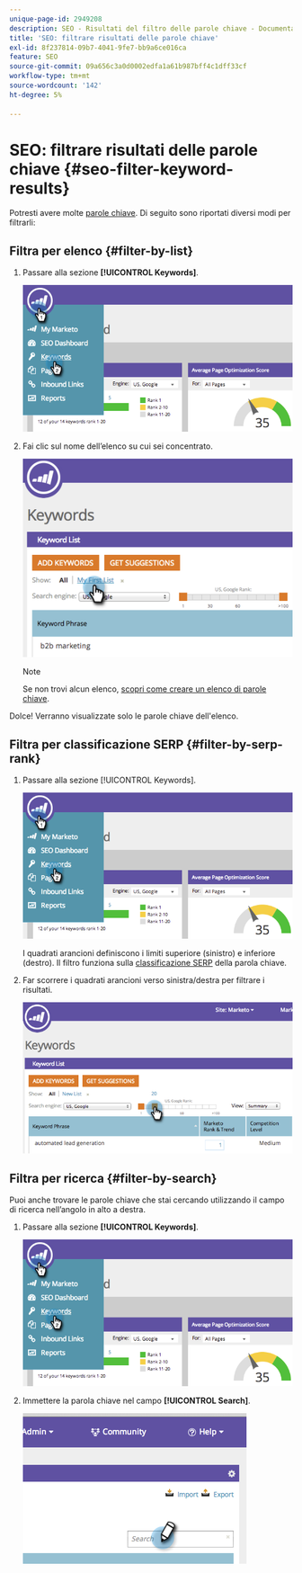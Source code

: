 ```yaml
---
unique-page-id: 2949208
description: SEO - Risultati del filtro delle parole chiave - Documentazione di Marketo - Documentazione del prodotto
title: 'SEO: filtrare risultati delle parole chiave'
exl-id: 8f237814-09b7-4041-9fe7-bb9a6ce016ca
feature: SEO
source-git-commit: 09a656c3a0d0002edfa1a61b987bff4c1dff33cf
workflow-type: tm+mt
source-wordcount: '142'
ht-degree: 5%

---
```


# SEO: filtrare risultati delle parole chiave {#seo-filter-keyword-results}

Potresti avere molte [parole chiave](/help/marketo/product-docs/additional-apps/seo/keywords/seo-understanding-keywords.md). Di seguito sono riportati diversi modi per filtrarli:

## Filtra per elenco {#filter-by-list}

1. Passare alla sezione **[!UICONTROL Keywords]**.

   ![](assets/image2014-9-18-11-3a55-3a8.png)

1. Fai clic sul nome dell’elenco su cui sei concentrato.

   ![](assets/image2014-9-18-11-3a55-3a32.png)

   >[!NOTE]
   >
   >Se non trovi alcun elenco, [scopri come creare un elenco di parole chiave](/help/marketo/product-docs/additional-apps/seo/understanding-seo/seo-managing-lists.md).

Dolce! Verranno visualizzate solo le parole chiave dell&#39;elenco.

## Filtra per classificazione SERP {#filter-by-serp-rank}

1. Passare alla sezione [!UICONTROL Keywords].

   ![](assets/image2014-9-18-12-3a0-3a10.png)

   I quadrati arancioni definiscono i limiti superiore (sinistro) e inferiore (destro). Il filtro funziona sulla [classificazione SERP](/help/marketo/product-docs/additional-apps/seo/understanding-seo/understanding-search-engine-optimization.md) della parola chiave.

1. Far scorrere i quadrati arancioni verso sinistra/destra per filtrare i risultati.

   ![](assets/image2014-9-18-12-3a0-3a15.png)

## Filtra per ricerca {#filter-by-search}

Puoi anche trovare le parole chiave che stai cercando utilizzando il campo di ricerca nell’angolo in alto a destra.

1. Passare alla sezione **[!UICONTROL Keywords]**.

   ![](assets/image2014-9-18-12-3a0-3a50.png)

1. Immettere la parola chiave nel campo **[!UICONTROL Search]**.

   ![](assets/image2014-9-18-12-3a1-3a7.png)
